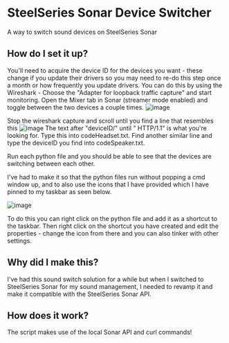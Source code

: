 # SteelSeries Sonar Device Switcher
A way to switch sound devices on SteelSeries Sonar

## How do I set it up?
You'll need to acquire the device ID for the devices you want - these change if you update their drivers so you may need to re-do this step once a month or how frequently you update drivers. 
You can do this by using the Wireshark - Choose the "Adapter for loopback traffic capture" and start monitoring. Open the Mixer tab in Sonar (streamer mode enabled) and toggle between the two devices a couple times.
![image](https://github.com/zencane/SteelSeries-Sonar-Device-Switcher/assets/141449041/d52839d1-3e6f-49bc-a0ec-7123faf3473a)

Stop the wireshark capture and scroll until you find a line that resembles this ![image](https://github.com/zencane/SteelSeries-Sonar-Device-Switcher/assets/141449041/c0f4b54f-25d8-4bbb-8a69-fe07d3154d4e)
The text after "deviceID/" until " HTTP/1.1" is what you're looking for. Type this into codeHeadset.txt. Find another similar line and type the deviceID you find into codeSpeaker.txt.

Run each python file and you should be able to see that the devices are switching between each other.

I've had to make it so that the python files run without popping a cmd window up, and to also use the icons that I have provided which I have pinned to my taskbar as seen below.

![image](https://github.com/zencane/SteelSeries-Sonar-Device-Switcher/assets/141449041/b3ef520d-0631-477b-9186-2806ab05ef9e)

To do this you can right click on the python file and add it as a shortcut to the taskbar. Then right click on the shortcut you have created and edit the properties - change the icon from there and you can also tinker with other settings.

## Why did I make this?
I've had this sound switch solution for a while but when I switched to SteelSeries Sonar for my sound management, I needed to revamp it and make it compatible with the SteelSeries Sonar API.

## How does it work?
The script makes use of the local Sonar API and curl commands!
